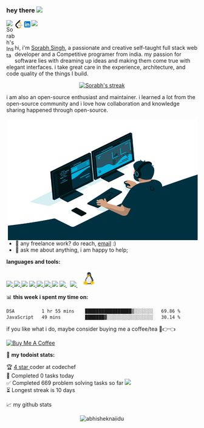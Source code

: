 ### hey there <img src="https://media.giphy.com/media/hvRJCLFzcasrR4ia7z/giphy.gif" width="25px">
<a href="https://www.instagram.com/sorabh.exe/">
  <img align="left" alt="Sorabh's Insta" width="22px" src="https://cdn2.iconfinder.com/data/icons/social-media-2285/512/1_Instagram_colored_svg_1-128.png" />
</a>
<a href="https://leetcode.com/user2660t/">
  <img align="left" alt="Sorabh Singh | Twitter" width="22px" src="./icon_leetcode.png" />
</a>
<a href="https://www.linkedin.com/in/sorabh-singh-952895209/">
  <img align="left" alt="Sorabh's LinkedIN" width="22px" src="./icon_inkedin.png" />
</a>

![](https://visitor-badge.glitch.me/badge?page_id=Sorabh3127.Sorabh3127)

<br />

hi, i'm [Sorabh Singh](#), a passionate and creative self-taught full stack web developer and a Competitive programer from india. my passion for software lies with dreaming up ideas and making them come true with elegant interfaces. i take great care in the experience, architecture, and code quality of the things I build.

<p align="center">
    <a href="https://github.com/Sorabh3127/github-readme-streak-stats">
        <img title="🔥 Get streak stats for your profile at git.io/streak-stats" alt="Sorabh's streak" src="https://github-readme-streak-stats.herokuapp.com/?user=Sorabh3127&theme=black-ice&hide_border=true&stroke=0000&background=060A0CD0"/>
    </a>
</p>

i am also an open-source enthusiast and maintainer. i learned a lot from the open-source community and i love how collaboration and knowledge sharing happened through open-source.


  <img align="right" alt="GIF" src="./code.gif" width="500" height="320" />
  
- 💼 any freelance work? do reach, [email](mailto:sorabh.cu.2001@gmail.com) :)
- 💬 ask me about anything, i am happy to help; 

**languages and tools:**  

<p align="left"> 
    <a href="https://www.java.com" target="_blank"> <img src="https://img.icons8.com/color/48/000000/java-coffee-cup-logo.png"/> </a>
    <a href="https://reactjs.org/" target="_blank"> <img src="https://img.icons8.com/color/48/000000/react-native.png"/> </a>
    <a href="https://developer.mozilla.org/en-US/docs/Web/JavaScript" target="_blank"> <img src="https://img.icons8.com/color/48/000000/javascript--v2.png"/></a> 
    <a href="https://www.w3.org/html/" target="_blank"> <img src="https://img.icons8.com/color/48/000000/html-5.png"/> </a> 
    <a href="https://www.w3schools.com/css/" target="_blank"> <img src="https://img.icons8.com/color/48/000000/css3.png"/> </a> 
    <a href="https://getbootstrap.com" target="_blank"> <img src="https://img.icons8.com/color/48/000000/bootstrap.png"/> </a> 
    <a href="https://www.python.org" target="_blank"> <img src="https://img.icons8.com/color/48/000000/python--v2.png"/></a> 
    <a style="padding-right:8px;" href="https://www.mysql.com/" target="_blank"> <img src="https://img.icons8.com/fluent/50/000000/mysql-logo.png"/> </a>
    <a style="padding-right:8px;" href="https://git-scm.com/" target="_blank"> <img src="https://img.icons8.com/color/48/000000/git.png"/> </a>
    <a style="padding-right:8px;" href="https://www.linux.com/" target="_blank"> <img src="./icons8-linux.gif" width="44"/> </a>

    
    
</p>

📊 **this week i spent my time on:**
<!--START_SECTION:waka-->
```text
DSA          1 hr 55 mins    █████████████████▒░░░░░░░   69.86 % 
JavaScript   49 mins         ███████▓░░░░░░░░░░░░░░░░░   30.14 % 
```
<!--END_SECTION:waka-->

if you like what i do, maybe consider buying me a coffee/tea 🥺👉👈

<a href="#" target="_blank"><img src="https://cdn.buymeacoffee.com/buttons/v2/default-red.png" alt="Buy Me A Coffee" width="150" ></a>

🚧 **my todoist stats:**
<!-- TODO-IST:START -->
🏆 <a href="https://www.codechef.com/users/sorcool" target="_blank"> 4 star </a> coder at codechef           
🌸  Completed 0 tasks today           
✅  Completed 669 problem solving tasks so far
<a href="http://www.cleartax.in"></a><img src="https://media.giphy.com/media/WUlplcMpOCEmTGBtBW/giphy.gif" width="30">            
⏳  Longest streak is 10 days
<!-- TODO-IST:END -->


📈 my github stats

<p align="center"> <img src="https://github-readme-stats.vercel.app/api?username=Sorabh3127&theme=dark&show_icons=true&hide_border=true&bg_color=060A0CD0&stroke=0000&icon_color=a0ffff" alt="abhisheknaiidu" />



